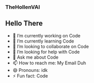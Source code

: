 ### TheHollenVAI
Hello There
------------------------------------------------------------------------------
- 🔭 I’m currently working on Code
- 🌱 I’m currently learning Code
- 👯 I’m looking to collaborate on Code
- 🤔 I’m looking for help with Code
- 💬 Ask me about Code
- 📫 How to reach me: My Email Duh
- 😄 Pronouns: idk
- ⚡ Fun fact: Code
